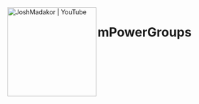 <img align="left" alt="JoshMadakor | YouTube" width="200px" src="https://github.com/Michael9905/mPowerGroups/blob/main/images/mPowerGroupslogo.png?raw=true" />

# mPowerGroups

